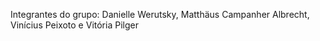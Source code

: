 Integrantes do grupo: Danielle Werutsky, Matthäus Campanher Albrecht, Vinícius Peixoto e Vitória Pilger
